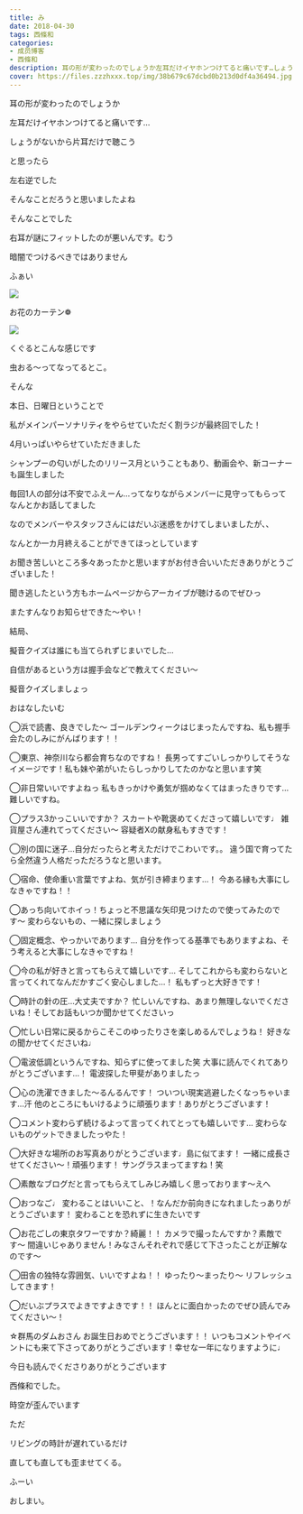 ```yaml
---
title: み
date: 2018-04-30
tags: 西條和
categories: 
- 成员博客
- 西條和
description: 耳の形が変わったのでしょうか左耳だけイヤホンつけてると痛いです…しょうがないから片耳だけで聴こう...
cover: https://files.zzzhxxx.top/img/38b679c67dcbd0b213d0df4a36494.jpg 
---
```














耳の形が変わったのでしょうか










左耳だけイヤホンつけてると痛いです…











しょうがないから片耳だけで聴こう















と思ったら











左右逆でした











そんなことだろうと思いましたよね











そんなことでした









右耳が謎にフィットしたのが悪いんです。むう











暗闇でつけるべきではありません









ふぁい



![](https://files.zzzhxxx.top/img/38b679c67dcbd0b213d0df4a36494.jpg)








お花のカーテン❁﻿









![](https://files.zzzhxxx.top/img/38b679c67dcbd0b213d0df4a36494-01.jpg)






くぐるとこんな感じです










虫おる〜ってなってるとこ。








そんな








本日、日曜日ということで










私がメインパーソナリティをやらせていただく割ラジが最終回でした！









4月いっぱいやらせていただきました









シャンプーの匂いがしたのリリース月ということもあり、動画会や、新コーナーも誕生しました









毎回1人の部分は不安でふえーん…ってなりながらメンバーに見守ってもらってなんとかお話してました







なのでメンバーやスタッフさんにはだいぶ迷惑をかけてしまいましたが、、







なんとか一カ月終えることができてほっとしています















お聞き苦しいところ多々あったかと思いますがお付き合いいただきありがとうございました！











聞き逃したという方もホームページからアーカイブが聴けるのでぜひっ








またすんなりお知らせできた〜やい！










結局、




擬音クイズは誰にも当てられずじまいでした…









自信があるという方は握手会などで教えてください〜







擬音クイズしましょっ













おはなしたいむ





◯浜で読書、良きでした〜
ゴールデンウィークはじまったんですね、私も握手会たのしみにがんばります！！





◯東京、神奈川なら都会育ちなのですね！
長男ってすごいしっかりしてそうなイメージです！私も妹や弟がいたらしっかりしてたのかなと思います笑





◯非日常いいですよねっ
私もきっかけや勇気が掴めなくてはまったきりです…難しいですね。




◯プラス3かっこいいですか？
スカートや靴褒めてくださって嬉しいです♩
雑貨屋さん連れてってください〜
容疑者Xの献身私もすきです！





◯別の国に迷子…自分だったらと考えただけでこわいです。。
違う国で育ってたら全然違う人格だっただろうなと思います。




◯宿命、使命重い言葉ですよね、気が引き締まります…！
今ある縁も大事にしなきゃですね！！





◯あっち向いてホイっ！ちょっと不思議な矢印見つけたので使ってみたのです〜
変わらないもの、一緒に探しましょう





◯固定概念、やっかいであります…
自分を作ってる基準でもありますよね、そう考えると大事にしなきゃですね！






◯今の私が好きと言ってもらえて嬉しいです…
そしてこれからも変わらないと言ってくれてなんだかすごく安心しました…！
私もずっと大好きです！





◯時計の針の圧…大丈夫ですか？
忙しいんですね、あまり無理しないでくださいね！そしてお話もいつか聞かせてくださいっ






◯忙しい日常に戻るからこそこのゆったりさを楽しめるんでしょうね！
好きなの聞かせてくださいね♩





◯電波低調というんですね、知らずに使ってました笑
大事に読んでくれてありがとうございます…！
電波探した甲斐がありましたっ




◯心の洗濯できました〜るんるんです！
ついつい現実逃避したくなっちゃいます…汗
他のところにもいけるように頑張ります！ありがとうございます！





◯コメント変わらず続けるよって言ってくれてとっても嬉しいです…
変わらないものゲットできましたっやた！





◯大好きな場所のお写真ありがとうございます♩島に似てます！
一緒に成長させてください〜！頑張ります！
サングラスまってますね！笑






◯素敵なブログだと言ってもらえてしみじみ嬉しく思っております〜えへ






◯おつなご♩
変わることはいいこと、！なんだか前向きになれましたっありがとうございます！
変わることを恐れずに生きたいです






◯お花ごしの東京タワーですか？綺麗！！
カメラで撮ったんですか？素敵です〜
間違いじゃありません！みなさんそれぞれで感じて下さったことが正解なのです〜






◯田舎の独特な雰囲気、いいですよね！！
ゆったり〜まったり〜
リフレッシュしてきます！






◯だいぶプラスでよきですよきです！！
ほんとに面白かったのでぜひ読んでみてください〜！






☆群馬のダムおさん
お誕生日おめでとうございます！！
いつもコメントやイベントにも来て下さってありがとうございます！幸せな一年になりますように♩









今日も読んでくださりありがとうございます








西條和でした。








時空が歪んでいます











ただ





リビングの時計が遅れているだけ









直しても直しても歪ませてくる。








ふーい





おしまい。


